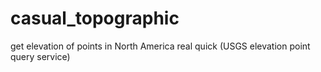 # casual_topographic
get elevation of points in North America real quick (USGS elevation point query service)
